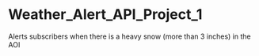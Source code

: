 # Weather_Alert_API_Project_1
Alerts subscribers when there is a heavy snow (more than 3 inches) in the AOI
